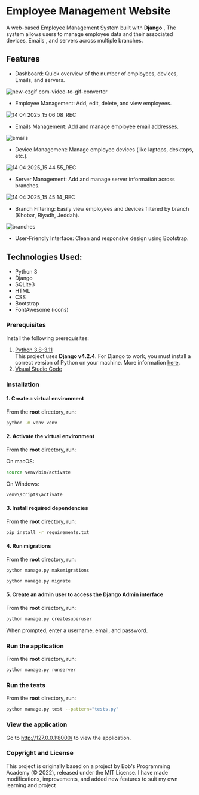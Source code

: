 # Employee Management Website

A web-based Employee Management System built with __Django__ , The system allows users to manage employee data and their associated devices, Emails , and servers across multiple branches.

 
## Features

- Dashboard: Quick overview of the number of employees, devices, Emails, and servers.

![new-ezgif com-video-to-gif-converter](https://github.com/user-attachments/assets/c2df9449-90be-4ca3-a97d-d077f3f3e38f)

- Employee Management: Add, edit, delete, and view employees.

![14 04 2025_15 06 08_REC](https://github.com/user-attachments/assets/f2874fa6-aa13-4a33-a394-845b5bacaeb1)

- Emails Management: Add and manage employee email addresses.

![emails](https://github.com/user-attachments/assets/2742df16-b473-43c9-9500-6fff909b2023)



- Device Management: Manage employee devices (like laptops, desktops, etc.).

![14 04 2025_15 44 55_REC](https://github.com/user-attachments/assets/a4e79414-b2b5-4498-80b2-6f6ac1882e45)


-  Server Management: Add and manage server information across branches.

![14 04 2025_15 45 14_REC](https://github.com/user-attachments/assets/41ee131d-e1f0-4448-b80a-207bca7cb92f)

-  Branch Filtering: Easily view employees and devices filtered by branch (Khobar, Riyadh, Jeddah).

  ![branches](https://github.com/user-attachments/assets/695abf1c-5692-4776-b450-34bc18413763)

-   User-Friendly Interface: Clean and responsive design using Bootstrap.

## Technologies Used:
- Python 3
- Django
- SQLite3
- HTML
- CSS
-  Bootstrap
-  FontAwesome (icons)





### Prerequisites

Install the following prerequisites:

1. [Python 3.8-3.11](https://www.python.org/downloads/)
<br> This project uses **Django v4.2.4**. For Django to work, you must install a correct version of Python on your machine. More information [here](https://django.readthedocs.io/en/stable/faq/install.html).
2. [Visual Studio Code](https://code.visualstudio.com/download)


### Installation

#### 1. Create a virtual environment

From the **root** directory, run:

```bash
python -m venv venv
```

#### 2. Activate the virtual environment

From the **root** directory, run:

On macOS:

```bash
source venv/bin/activate
```

On Windows:

```bash
venv\scripts\activate
```

#### 3. Install required dependencies

From the **root** directory, run:

```bash
pip install -r requirements.txt
```

#### 4. Run migrations

From the **root** directory, run:

```bash
python manage.py makemigrations
```
```bash
python manage.py migrate
```

#### 5. Create an admin user to access the Django Admin interface

From the **root** directory, run:

```bash
python manage.py createsuperuser
```

When prompted, enter a username, email, and password.


### Run the application

From the **root** directory, run:

```bash
python manage.py runserver
```


### Run the tests

From the **root** directory, run:

```bash
python manage.py test --pattern="tests.py"

```


### View the application

Go to http://127.0.0.1:8000/ to view the application.


### Copyright and License
This project is originally based on a project by Bob's Programming Academy (© 2022), released under the MIT License.
I have made modifications, improvements, and added new features to suit my own learning and project 
